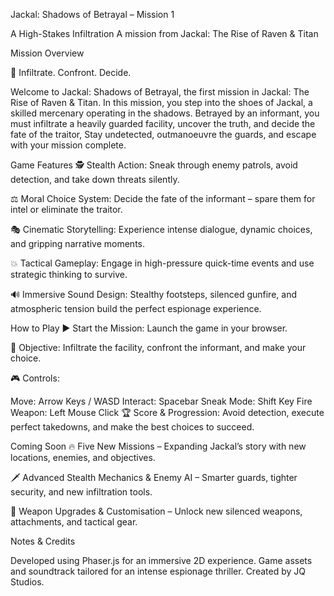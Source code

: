 Jackal: Shadows of Betrayal – Mission 1

A High-Stakes Infiltration  A mission from Jackal: The Rise of Raven & Titan

Mission Overview

🎯 Infiltrate. Confront. Decide.

Welcome to Jackal: Shadows of Betrayal, the first mission in Jackal: The Rise of Raven & Titan. In this mission, you step into the shoes of Jackal, a skilled mercenary operating in the shadows. Betrayed by an informant, you must infiltrate a heavily guarded facility, uncover the truth, and decide the fate of the traitor, Stay undetected, outmanoeuvre the guards, and escape with your mission complete.

Game Features
🕵️ Stealth Action: Sneak through enemy patrols, avoid detection, and take down threats silently.

⚖️ Moral Choice System: Decide the fate of the informant – spare them for intel or eliminate the traitor.

🎭 Cinematic Storytelling: Experience intense dialogue, dynamic choices, and gripping narrative moments.

💥 Tactical Gameplay: Engage in high-pressure quick-time events and use strategic thinking to survive.

🔊 Immersive Sound Design: Stealthy footsteps, silenced gunfire, and atmospheric tension build the perfect espionage experience.

How to Play
▶ Start the Mission: Launch the game in your browser.

🎯 Objective: Infiltrate the facility, confront the informant, and make your choice.

🎮 Controls:

Move: Arrow Keys / WASD
Interact: Spacebar
Sneak Mode: Shift Key
Fire Weapon: Left Mouse Click
🏆 Score & Progression: Avoid detection, execute perfect takedowns, and make the best choices to succeed.

Coming Soon
🔥 Five New Missions – Expanding Jackal’s story with new locations, enemies, and objectives.

🗡️ Advanced Stealth Mechanics & Enemy AI – Smarter guards, tighter security, and new infiltration tools.

💎 Weapon Upgrades & Customisation – Unlock new silenced weapons, attachments, and tactical gear.

Notes & Credits

Developed using Phaser.js for an immersive 2D experience.
Game assets and soundtrack tailored for an intense espionage thriller.
Created by JQ Studios.


